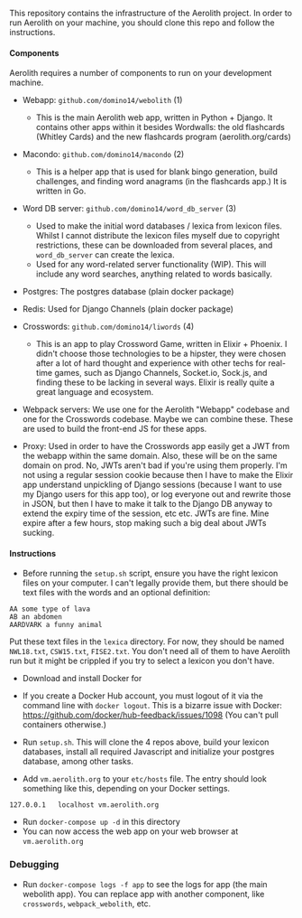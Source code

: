 This repository contains the infrastructure of the Aerolith project. In order to run Aerolith on your machine, you should clone this repo and follow the instructions.

#### Components

Aerolith requires a number of components to run on your development machine.

- Webapp: `github.com/domino14/webolith`  (1)
    + This is the main Aerolith web app, written in Python + Django. It contains other apps within it besides Wordwalls: the old flashcards (Whitley Cards) and the new flashcards program (aerolith.org/cards)

- Macondo: `github.com/domino14/macondo`  (2)
    + This is a helper app that is used for blank bingo generation, build challenges, and finding word anagrams (in the flashcards app.) It is written in Go.

- Word DB server: `github.com/domino14/word_db_server`  (3)
    + Used to make the initial word databases / lexica from lexicon files. Whilst I cannot distribute the lexicon files myself due to copyright restrictions, these can be downloaded from several places, and `word_db_server` can create the lexica.
    + Used for any word-related server functionality (WIP). This will include any word searches, anything related to words basically.

- Postgres: The postgres database (plain docker package)
- Redis: Used for Django Channels (plain docker package)
- Crosswords:  `github.com/domino14/liwords`  (4)
    + This is an app to play Crossword Game, written in Elixir + Phoenix. I didn't choose those technologies to be a hipster, they were chosen after a lot of hard thought and experience with other techs for real-time games, such as Django Channels, Socket.io, Sock.js, and finding these to be lacking in several ways. Elixir is really quite a great language and ecosystem.
- Webpack servers: We use one for the Aerolith "Webapp" codebase and one for the Crosswords codebase. Maybe we can combine these. These are used to build the front-end JS for these apps.
- Proxy: Used in order to have the Crosswords app easily get a JWT from the webapp within the same domain. Also, these will be on the same domain on prod. No, JWTs aren't bad if you're using them properly. I'm not using a regular session cookie because then I have to make the Elixir app understand unpickling of Django sessions (because I want to use my Django users for this app too), or log everyone out and rewrite those in JSON, but then I have to make it talk to the Django DB anyway to extend the expiry time of the session, etc etc. JWTs are fine. Mine expire after a few hours, stop making such a big deal about JWTs sucking.


#### Instructions

- Before running the `setup.sh` script, ensure you have the right lexicon files on your computer. I can't legally provide them, but there should be text files with the words and an optional definition:

```
AA some type of lava
AB an abdomen
AARDVARK a funny animal
```

Put these text files in the `lexica` directory. For now, they should be named `NWL18.txt`, `CSW15.txt`, `FISE2.txt`. You don't need all of them to have Aerolith run but it might be crippled if you try to select a lexicon you don't have.

- Download and install Docker for <Your operating system here>

- If you create a Docker Hub account, you must logout of it via the command line with `docker logout`. This is a bizarre issue with Docker: https://github.com/docker/hub-feedback/issues/1098
(You can't pull containers otherwise.)

- Run `setup.sh`. This will clone the 4 repos above, build your lexicon databases, install all required Javascript and initialize your postgres database, among other tasks.

- Add `vm.aerolith.org` to your `etc/hosts` file. The entry should look something like this, depending on your Docker settings.

```
127.0.0.1   localhost vm.aerolith.org
```

- Run `docker-compose up -d` in this directory
- You can now access the web app on your web browser at `vm.aerolith.org`

### Debugging

- Run `docker-compose logs -f app` to see the logs for app (the main webolith app). You can replace app with another component, like `crosswords`, `webpack_webolith`, etc.